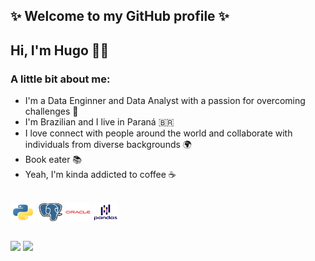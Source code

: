

## ✨ Welcome to my GitHub profile ✨ 

<div>
 
## Hi, I'm Hugo 🧔‍♂️
  ### A little bit about me:
- I'm a Data Enginner and Data Analyst with a passion for overcoming challenges 🚀
- I'm Brazilian and I live in Paraná 🇧🇷
- I love connect with people around the world and collaborate with individuals from diverse backgrounds 🌍
- Book eater 📚
- Yeah, I'm kinda addicted to coffee ☕

 
 </div>
  
 <div style="display: inline_block"><br>
  <img align="center" alt="Logo-Python" height="30" width="40" src="https://raw.githubusercontent.com/devicons/devicon/master/icons/python/python-original.svg">
  <img align="center" alt="Logo-Postgresql" height="30" width="40" src="https://github.com/devicons/devicon/blob/master/icons/postgresql/postgresql-original.svg"> 
  <img align="center" alt="Logo-Oracle" height="30" width="40" src="https://github.com/devicons/devicon/blob/master/icons/oracle/oracle-original.svg"> 
  <img align="center" alt="Logo-Pandas" height="30" width="40" src="https://github.com/devicons/devicon/blob/master/icons/pandas/pandas-original-wordmark.svg"> 
  


</div>

<br>
  
<div> 
  
  <a href="https://www.linkedin.com/in/huugoleonardo" target="_blank"><img src="https://img.shields.io/badge/-LinkedIn-%230077B5?style=for-the-badge&logo=linkedin&logoColor=white" target="_blank"></a>
  <a href = "mailto:hugoleonardoti@gmail.com"><img src="https://img.shields.io/badge/Gmail-D14836?style=for-the-badge&logo=gmail&logoColor=white" target="_blank"></a>
 
 
</div> 
<div> 

 
 
</div>

